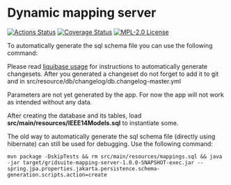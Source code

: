 # Dynamic mapping server

[![Actions Status](https://github.com/gridsuite/dynamic-mapping-server/actions/workflows/build.yml/badge.svg?branch=main)](https://github.com/gridsuite/dynamic-mapping-server/actions)
[![Coverage Status](https://sonarcloud.io/api/project_badges/measure?project=org.gridsuite%3Adynamic-mapping-server&metric=coverage)](https://sonarcloud.io/component_measures?id=org.gridsuite%3Adynamic-mapping-server&metric=coverage)
[![MPL-2.0 License](https://img.shields.io/badge/license-MPL_2.0-blue.svg)](https://www.mozilla.org/en-US/MPL/2.0/)

To automatically generate the sql schema file you can use the following command:

Please read [liquibase usage](https://github.com/powsybl/powsybl-parent/#liquibase-usage) for instructions to automatically generate changesets.
After you generated a changeset do not forget to add it to git and in src/resource/db/changelog/db.changelog-master.yml


Parameters are not yet generated by the app. For now the app will not work as intended without any data.

After creating the database and its tables, load **src/main/resources/IEEE14Models.sql** to instantiate some. 

The old way to automatically generate the sql schema file (directly using hibernate) can still be used for debugging. Use the following command:
```
mvn package -DskipTests && rm src/main/resources/mappings.sql && java -jar target/gridsuite-mapping-server-1.0.0-SNAPSHOT-exec.jar --spring.jpa.properties.jakarta.persistence.schema-generation.scripts.action=create 
```
